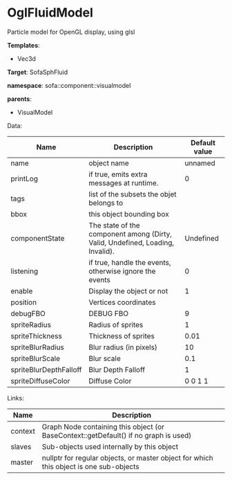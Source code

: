 # OglFluidModel

Particle model for OpenGL display, using glsl


__Templates__:

- Vec3d

__Target__: SofaSphFluid

__namespace__: sofa::component::visualmodel

__parents__: 

- VisualModel

Data: 

<table>
<thead>
    <tr>
        <th>Name</th>
        <th>Description</th>
        <th>Default value</th>
    </tr>
</thead>
<tbody>
	<tr>
		<td>name</td>
		<td>
object name
</td>
		<td>unnamed</td>
	</tr>
	<tr>
		<td>printLog</td>
		<td>
if true, emits extra messages at runtime.
</td>
		<td>0</td>
	</tr>
	<tr>
		<td>tags</td>
		<td>
list of the subsets the objet belongs to
</td>
		<td></td>
	</tr>
	<tr>
		<td>bbox</td>
		<td>
this object bounding box
</td>
		<td></td>
	</tr>
	<tr>
		<td>componentState</td>
		<td>
The state of the component among (Dirty, Valid, Undefined, Loading, Invalid).
</td>
		<td>Undefined</td>
	</tr>
	<tr>
		<td>listening</td>
		<td>
if true, handle the events, otherwise ignore the events
</td>
		<td>0</td>
	</tr>
	<tr>
		<td>enable</td>
		<td>
Display the object or not
</td>
		<td>1</td>
	</tr>
	<tr>
		<td>position</td>
		<td>
Vertices coordinates
</td>
		<td></td>
	</tr>
	<tr>
		<td>debugFBO</td>
		<td>
DEBUG FBO
</td>
		<td>9</td>
	</tr>
	<tr>
		<td>spriteRadius</td>
		<td>
Radius of sprites
</td>
		<td>1</td>
	</tr>
	<tr>
		<td>spriteThickness</td>
		<td>
Thickness of sprites
</td>
		<td>0.01</td>
	</tr>
	<tr>
		<td>spriteBlurRadius</td>
		<td>
Blur radius (in pixels)
</td>
		<td>10</td>
	</tr>
	<tr>
		<td>spriteBlurScale</td>
		<td>
Blur scale
</td>
		<td>0.1</td>
	</tr>
	<tr>
		<td>spriteBlurDepthFalloff</td>
		<td>
Blur Depth Falloff
</td>
		<td>1</td>
	</tr>
	<tr>
		<td>spriteDiffuseColor</td>
		<td>
Diffuse Color
</td>
		<td>0 0 1 1</td>
	</tr>

</tbody>
</table>

Links: 

| Name | Description |
| ---- | ----------- |
|context|Graph Node containing this object (or BaseContext::getDefault() if no graph is used)|
|slaves|Sub-objects used internally by this object|
|master|nullptr for regular objects, or master object for which this object is one sub-objects|



